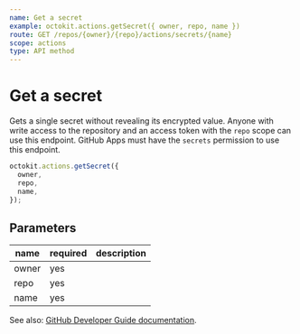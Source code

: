 ```yaml
---
name: Get a secret
example: octokit.actions.getSecret({ owner, repo, name })
route: GET /repos/{owner}/{repo}/actions/secrets/{name}
scope: actions
type: API method
---
```


# Get a secret

Gets a single secret without revealing its encrypted value. Anyone with write access to the repository and an access token with the `repo` scope can use this endpoint. GitHub Apps must have the `secrets` permission to use this endpoint.

```js
octokit.actions.getSecret({
  owner,
  repo,
  name,
});
```

## Parameters

<table>
  <thead>
    <tr>
      <th>name</th>
      <th>required</th>
      <th>description</th>
    </tr>
  </thead>
  <tbody>
    <tr><td>owner</td><td>yes</td><td>

</td></tr>
<tr><td>repo</td><td>yes</td><td>

</td></tr>
<tr><td>name</td><td>yes</td><td>

</td></tr>
  </tbody>
</table>

See also: [GitHub Developer Guide documentation](https://developer.github.com/v3/actions/secrets/#get-a-secret).
